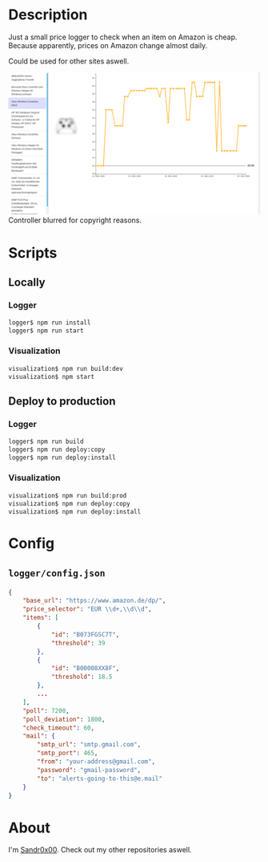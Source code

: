# Description

Just a small price logger to check when an item on Amazon is cheap. Because apparently, prices on Amazon change almost daily.

Could be used for other sites aswell.

![](readme.png)
Controller blurred for copyright reasons.

# Scripts

## Locally

### Logger
```shell
logger$ npm run install
logger$ npm run start
```

### Visualization
```shell
visualization$ npm run build:dev
visualization$ npm start
```

## Deploy to production

### Logger
```shell
logger$ npm run build
logger$ npm run deploy:copy
logger$ npm run deploy:install
```

### Visualization
```shell
visualization$ npm run build:prod
visualization$ npm run deploy:copy
visualization$ npm run deploy:install
```


# Config

## `logger/config.json`

```json
{
    "base_url": "https://www.amazon.de/dp/",
    "price_selector": "EUR \\d+,\\d\\d",
    "items": [
        {
            "id": "B073FGSC7T",
            "threshold": 39
        },
        {
            "id": "B00008XX8F",
            "threshold": 18.5
        },
        ...
    ],
    "poll": 7200,
    "poll_deviation": 1800,
    "check_timeout": 60,
    "mail": {
        "smtp_url": "smtp.gmail.com",
        "smtp_port": 465,
        "from": "your-address@gmail.com",
        "password": "gmail-password",
        "to": "alerts-going-to-this@e.mail"
    }
}
```

# About

I'm [Sandr0x00](https://twitter.com/Sandr0x00). Check out my other repositories aswell.